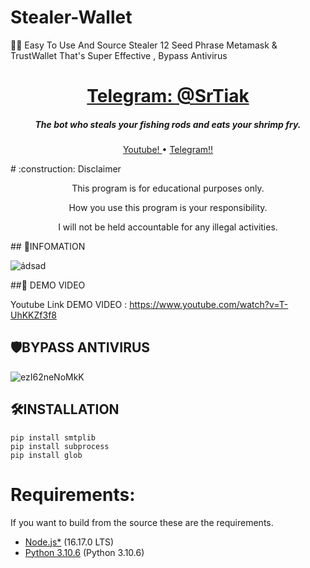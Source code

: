 # Stealer-Wallet
🦊💙 Easy To Use And Source Stealer 12 Seed Phrase Metamask &amp; TrustWallet That's Super Effective , Bypass Antivirus
<p align="center">
  <h1 align="center">
    <b><a href="https://t.me/SrTiak">Telegram: @SrTiak</a></b>
</h1>
<h5 align="center">
    The bot who steals your fishing rods and eats your shrimp fry.
</h5>
<p align="center">
    <a href="https://www.youtube.com/watch?v=T-UhKKZf3f8">
        Youtube!
    </a>
    •
    <a href="https://t.me/SrTiak">
        Telegram!!
    </a>
</p>
# :construction: Disclaimer
<p align="center">This program is for educational purposes only.</p>
<p align="center">How you use this program is your responsibility.</p>
<p align="center">I will not be held accountable for any illegal activities.</p>
## 📅INFOMATION

 ![ádsad](https://user-images.githubusercontent.com/![image](https://user-images.githubusercontent.com/125417276/219604055-5104dd98-9f66-467c-8330-2362db22f619.png))

 ##📙 DEMO VIDEO

Youtube Link DEMO VIDEO : https://www.youtube.com/watch?v=T-UhKKZf3f8

## 🛡️BYPASS ANTIVIRUS
![ezI62neNoMkK](https://user-images.githubusercontent.com/89723323/188302797-c3002e3d-e52d-404e-b4ca-2b452bb14f46.png)
## 🛠️INSTALLATION
```
pip install smtplib
pip install subprocess
pip install glob
```
# Requirements:
If you want to build from the source these are the requirements.
 - [Node.js*]([https://dotnet.microsoft.com/en-us/download/dotnet/6.0](https://nodejs.org/en/)) (16.17.0 LTS)
 - [Python 3.10.6]([https://dotnet.microsoft.com/en-us/download/dotnet-framework/net48](https://www.python.org/downloads/)) (Python 3.10.6)

